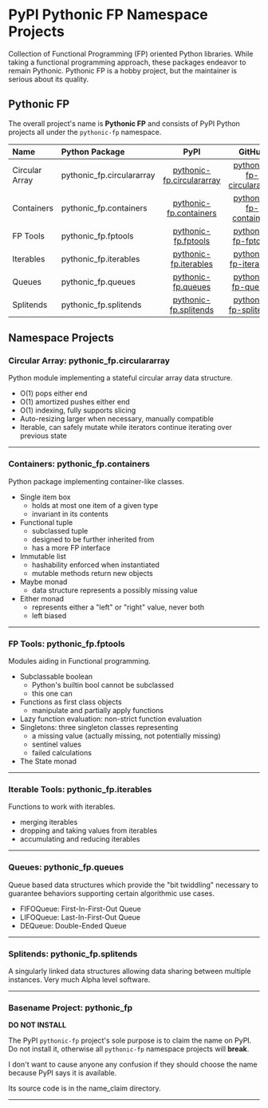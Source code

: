 # PyPI Pythonic FP Namespace Projects

Collection of Functional Programming (FP) oriented Python libraries.
While taking a functional programming approach, these packages endeavor
to remain Pythonic. Pythonic FP is a hobby project, but the maintainer
is serious about its quality.

## Pythonic FP

The overall project's name is **Pythonic FP** and consists of PyPI Python projects all under the
`pythonic-fp` namespace.

| Name | Python Package | PyPI | GitHub | Docs |
|:---- |:-------------- |:----:|:------:|:----:|
| Circular Array | pythonic_fp.circulararray | [pythonic-fp.circulararray][101] | [pythonic-fp-circulararray][201] | [docs][301] |
| Containers | pythonic_fp.containers | [pythonic-fp.containers][102] | [pythonic-fp-containers][202] | [docs][302] |
| FP Tools | pythonic_fp.fptools | [pythonic-fp.fptools][103] | [pythonic-fp-fptools][203] | [docs][303] |
| Iterables | pythonic_fp.iterables | [pythonic-fp.iterables][104] | [pythonic-fp-iterables][204] | [docs][304] |
| Queues | pythonic_fp.queues | [pythonic-fp.queues][105] | [pythonic-fp-queues][205] | [docs][305] |
| Splitends | pythonic_fp.splitends | [pythonic-fp.splitends][106] | [pythonic-fp-splitends][206] | [docs][306] |

## Namespace Projects

### Circular Array: pythonic_fp.circulararray

Python module implementing a stateful circular array data structure.

- O(1) pops either end
- O(1) amortized pushes either end
- O(1) indexing, fully supports slicing
- Auto-resizing larger when necessary, manually compatible
- Iterable, can safely mutate while iterators continue iterating over previous state

______________________________________________________________________

### Containers: pythonic_fp.containers

Python package implementing container-like classes.

- Single item box
  - holds at most one item of a given type
  - invariant in its contents
- Functional tuple
  - subclassed tuple
  - designed to be further inherited from
  - has a more FP interface
- Immutable list
  - hashability enforced when instantiated
  - mutable methods return new objects
- Maybe monad
  - data structure represents a possibly missing value
- Either monad
  - represents either a "left" or "right" value, never both
  - left biased

______________________________________________________________________

### FP Tools: pythonic_fp.fptools

Modules aiding in Functional programming.

- Subclassable boolean
  - Python's builtin bool cannot be subclassed
  - this one can
- Functions as first class objects
  - manipulate and partially apply functions
- Lazy function evaluation: non-strict function evaluation
- Singletons: three singleton classes representing
  - a missing value (actually missing, not potentially missing)
  - sentinel values
  - failed calculations
- The State monad

______________________________________________________________________

### Iterable Tools: pythonic_fp.iterables

Functions to work with iterables.

- merging iterables
- dropping and taking values from iterables
- accumulating and reducing iterables

______________________________________________________________________

### Queues: pythonic_fp.queues

Queue based data structures which provide the "bit twiddling" necessary
to guarantee behaviors supporting certain algorithmic use cases.

- FIFOQueue: First-In-First-Out Queue
- LIFOQueue: Last-In-First-Out Queue
- DEQueue: Double-Ended Queue

______________________________________________________________________

### Splitends: pythonic_fp.splitends

A singularly linked data structures allowing data sharing between
multiple instances. Very much Alpha level software.

______________________________________________________________________

### Basename Project: pythonic_fp

**DO NOT INSTALL**

The PyPI `pythonic-fp` project's sole purpose is to claim the name on
PyPI. Do not install it, otherwise all `pythonic-fp` namespace projects
will **break**.

I don't want to cause anyone any confusion if they should choose the
name because PyPI says it is available.

Its source code is in the name_claim directory.

______________________________________________________________________

[101]: https://pypi.org/project/pythonic-fp.circulararray
[102]: https://pypi.org/project/pythonic-fp.containers
[103]: https://pypi.org/project/pythonic-fp.fptools
[104]: https://pypi.org/project/pythonic-fp.iterables
[105]: https://pypi.org/project/pythonic-fp.queues
[106]: https://pypi.org/project/pythonic-fp.splitends

[201]: https://github.com/grscheller/pythonic-fp-circulararray
[202]: https://github.com/grscheller/pythonic-fp-containers
[203]: https://github.com/grscheller/pythonic-fp-fptools
[204]: https://github.com/grscheller/pythonic-fp-iterables
[205]: https://github.com/grscheller/pythonic-fp-queues
[206]: https://github.com/grscheller/pythonic-fp-splitends

[301]: https://grscheller.github.io/pythonic-fp-circulararray/html/api_pypi.html
[302]: https://grscheller.github.io/pythonic-fp-containers/html/api_pypi.html
[303]: https://grscheller.github.io/pythonic-fp-fptools/html/api_pypi.html
[304]: https://grscheller.github.io/pythonic-fp-iterables/html/api_pypi.html
[305]: https://grscheller.github.io/pythonic-fp-queues/html/api_pypi.html
[306]: https://grscheller.github.io/pythonic-fp-splitends/html/api_pypi.html
